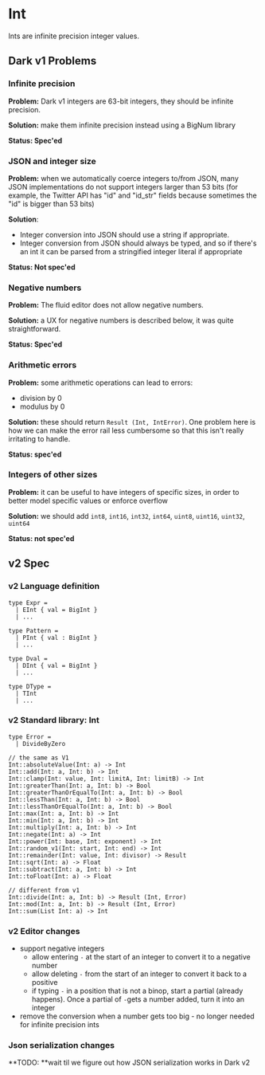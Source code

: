 # Int

Ints are infinite precision integer values.

## Dark v1 Problems

### Infinite precision

**Problem:** Dark v1 integers are 63-bit integers, they should be infinite precision.

**Solution:** make them infinite precision instead using a BigNum library

**Status: Spec'ed**

### JSON and integer size

**Problem:** when we automatically coerce integers to/from JSON, many JSON implementations do not support integers larger than 53 bits (for example, the Twitter API has "id" and "id_str" fields because sometimes the "id" is bigger than 53 bits)

**Solution**:

* Integer conversion into JSON should use a string if appropriate.
* Integer conversion from JSON should always be typed, and so if there's an int it can be parsed from a stringified integer literal if appropriate

**Status: Not spec'ed**

### Negative numbers

**Problem:** The fluid editor does not allow negative numbers.

**Solution:** a UX for negative numbers is described below, it was quite straightforward.

**Status: Spec'ed**

### Arithmetic errors

**Problem:** some arithmetic operations can lead to errors:

* division by 0
* modulus by 0

**Solution:** these should return `Result (Int, IntError)`. One problem here is how we can make the  error rail less cumbersome so that this isn't really irritating to handle.

**Status: spec'ed**

### Integers of other sizes

**Problem:** it can be useful to have integers of specific sizes, in order to better model specific values or enforce overflow

**Solution:** we should add `int8`, `int16`, `int32`, `int64`, `uint8`, `uint16`, `uint32`, `uint64`

**Status: not spec'ed**

## v2 Spec

### v2 Language definition

```
type Expr =
  | EInt { val = BigInt }
  | ...

type Pattern =
  | PInt { val : BigInt }
  | ...

type Dval =
  | DInt { val = BigInt }
  | ...

type DType =
  | TInt
  | ...
```

### v2 Standard library: Int

```
type Error =
  | DivideByZero

// the same as V1
Int::absoluteValue(Int: a) -> Int
Int::add(Int: a, Int: b) -> Int
Int::clamp(Int: value, Int: limitA, Int: limitB) -> Int
Int::greaterThan(Int: a, Int: b) -> Bool
Int::greaterThanOrEqualTo(Int: a, Int: b) -> Bool
Int::lessThan(Int: a, Int: b) -> Bool
Int::lessThanOrEqualTo(Int: a, Int: b) -> Bool
Int::max(Int: a, Int: b) -> Int
Int::min(Int: a, Int: b) -> Int
Int::multiply(Int: a, Int: b) -> Int
Int::negate(Int: a) -> Int
Int::power(Int: base, Int: exponent) -> Int
Int::random_v1(Int: start, Int: end) -> Int
Int::remainder(Int: value, Int: divisor) -> Result
Int::sqrt(Int: a) -> Float
Int::subtract(Int: a, Int: b) -> Int
Int::toFloat(Int: a) -> Float

// different from v1
Int::divide(Int: a, Int: b) -> Result (Int, Error)
Int::mod(Int: a, Int: b) -> Result (Int, Error)
Int::sum(List Int: a) -> Int

```

### v2 Editor changes

* support negative integers
  * allow entering `-` at the start of an integer to convert it to a negative number
  * allow deleting `-` from the start of an integer to convert it back to a positive
  * if typing `-` in a position that is not a binop, start a partial (already happens). Once a partial of `-`gets a number added, turn it into an integer
* remove the conversion when a number gets too big - no longer needed for infinite precision ints

### Json serialization changes

**TODO: **wait til we figure out how JSON serialization works in Dark v2
